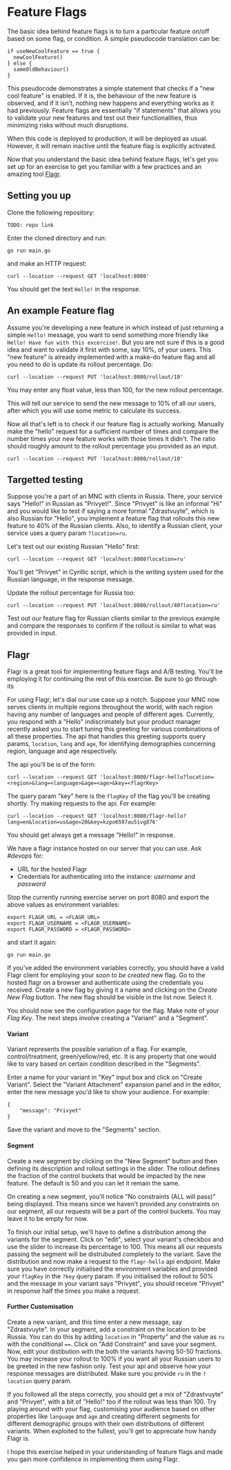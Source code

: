 # Feature Flags

The basic idea behind feature flags is to turn a particular feature on/off based on some flag, or condition. A simple pseudocode translation can be:

```
if useNewCoolFeature == true {
  newCoolFeature()
} else {
  sameOldBehaviour()
}
```

This pseudocode demonstrates a simple statement that checks if a "new cool feature" is enabled. If it is, the behaviour of the new feature is observed, and if it isn't, nothing new happens and everything works as it had previously. Feature flags are essentially "if statements" that allows you to validate your new features and test out their functionalities, thus minimizing risks without much disruptions.

When this code is deployed to production, it will be deployed as usual. However, it will remain inactive until the feature flag is explicitly activated.

Now that you understand the basic idea behind feature flags, let's get you set up for an exercise to get you familiar with a few practices and an amazing tool [Flagr](https://checkr.github.io/flagr/#/home).

## Setting you up

Clone the following repository:

```
TODO: repo link
```

Enter the cloned directory and run:

```
go run main.go
```

and make an HTTP request:

```
curl --location --request GET 'localhost:8080'
```

You should get the text `Hello!` in the response.

## An example Feature flag

Assume you're developing a new feature in which instead of just returning a simple `Hello!` message, you want to send something more friendly like `Hello! Have fun with this excercise!`. But you are not sure if this is a good idea and want to validate it first with some, say 10%, of your users. This "new feature" is already implemented with a make-do feature flag and all you need to do is update its rollout percentage. Do:

```
curl --location --request PUT 'localhost:8080/rollout/10'
```

You may enter any float value, less than 100, for the new rollout percentage.

This will tell our service to send the new message to 10% of all our users, after which you will use some metric to calculate its success.

Now all that's left is to check if our feature flag is actually working. Manually make the "hello" request for a sufficient number of times and compare the number times your new feature works with those times it didn't. The ratio should roughly amount to the rollout percentage you provided as an input.

```
curl --location --request PUT 'localhost:8080/rollout/10'
```

## Targetted testing

Suppose you're a part of an MNC with clients in Russia. There, your service says "Hello!" in Russian as "Privyet!". Since "Privyet" is like an informal "Hi" and you would like to test if saying a more formal "Zdrastvuyte", which is also Russian for "Hello", you implement a feature flag that rollouts this new feature to 40% of the Russian clients. Also, to identify a Russian client, your service uses a query param `?location=ru`.

Let's test out our existing Russian "Hello" first:

```
curl --location --request GET 'localhost:8080?location=ru'
```

You'll get "Privyet" in Cyrillic script, which is the writing system used for the Russian language, in the response message.

Update the rollout percentage for Russia too:

```
curl --location --request PUT 'localhost:8080/rollout/40?location=ru'
```

Test out our feature flag for Russian clients similar to the previous example and compare the responses to confirm if the rollout is similar to what was provided in input.


## Flagr

Flagr is a great tool for implementing feature flags and A/B testing. You'll be employing it for continuing the rest of this exercise. Be sure to go through its 

For using Flagr, let's dial our use case up a notch. Suppose your MNC now serves clients in multiple regions throughout the world, with each region having any number of languages and people of different ages. Currently, you respond with a "Hello" indiscrimately but your product manager recently asked you to start tuning this greeting for various combinations of all these properties. The api that handles this greeting supports query params, `location`, `lang` and `age`, for identifying demographies concerning region, language and age respectively.

The api you'll be is of the form:

```
curl --location --request GET 'localhost:8080/flagr-hello?location=<region>&lang=<language>&age=<age>&key=<flagrKey>
```

The query param "key" here is the `flagKey` of the flag you'll be creating shortly. Try making requests to the api. For example:

```
curl --location --request GET 'localhost:8080/flagr-hello?lang=en&location=us&age=20&key=kzpo6597au5ivg876'
```

You should get always get a message "Hello!" in response.

We have a flagr instance hosted on our server that you can use. Ask _#devops_ for:
* URL for the hosted Flagr
* Credentials for authenticating into the instance: _username_ and _password_

Stop the currently running exercise server on port 8080 and export the above values as environment variables:

```
export FLAGR_URL = <FLAGR_URL>
export FLAGR_USERNAME = <FLAGR_USERNAME>
export FLAGR_PASSWORD = <FLAGR_PASSWORD>
```

and start it again:

```
go run main.go
```

If you've added the environment variables correctly, you should have a valid Flagr client for employing your _soon to be created_ new flag. Go to the hosted flagr on a browser and authenticate using the credentials you received. Create a new flag by giving it a name and clicking on the _Create New Flag_ button. The new flag should be visible in the list now. Select it.

You should now see the configuration page for the flag. Make note of your _Flag Key_. The next steps involve creating a "Variant" and a "Segment".

#### Variant

Variant represents the possible variation of a flag. For example, control/treatment, green/yellow/red, etc. It is any property that one would like to vary based on certain condition described in the "Segments".

Enter a name for your variant in "Key" input box and click on "Create Variant". Select the "Variant Attachment" expansion panel and in the editor, enter the new message you'd like to show your audience. For example:

```
{
	"message": "Privyet"
}
```

Save the variant and move to the "Segments" section.

#### Segment

Create a new segment by clicking on the "New Segment" button and then defining its description and rollout settings in the slider. The rollout defines the fraction of the control buckets that would be impacted by the new feature. The default is 50 and you can let it remain the same.

On creating a new segment, you'll notice "No constraints (ALL will pass)" being displayed. This means since we haven't provided any constraints on our segment, all our requests will be a part of the control buckets. You may leave it to be empty for now.

To finish our initial setup, we'll have to define a distribution among the variants for the segment. Click on "edit", select your variant's checkbox and use the slider to increase its percentage to 100. This means all our requests passing the segment will be distrubuted completely to the variant. Save the distribution and now make a request to the `flagr-hello` api endpoint. Make sure you have correctly initialised the environment variables and provided your `flagKey` in the `?key` query param. If you initialised the rollout to 50% and the message in your variant says "Privyet", you should receive "Privyet" in response half the times you make a request.

#### Further Customisation

Create a new variant, and this time enter a new message, say "Zdrastvuyte". In your segment, add a constraint on the location to be Russia. You can do this by adding `location` in "Property" and the value as `ru` with the conditional `==`. Click on "Add Constraint" and save your segment. Now, edit your distibution with the both the variants having 50-50 fractions. You may increase your rollout to 100% if you want all your Russian users to be greeted in the new fashion only. Test your api and observe how your response messages are distributed. Make sure you provide `ru` in the `?location` query param.

If you followed all the steps correctly, you should get a mix of "Zdrastvuyte" and "Privyet", with a bit of "Hello!" too if the rollout was less than 100. Try playing around with your flag, customising your audience based on other properties like `language` and `age` and creating different segments for different demographic groups with their own distributions of different variants. When exploited to the fullest, you'll get to appreciate how handy Flagr is.

I hope this exercise helped in your understanding of feature flags and made you gain more confidence in implementing them using Flagr. 

